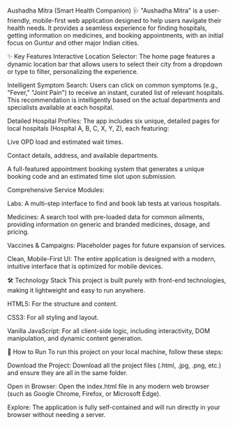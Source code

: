 Aushadha Mitra (Smart Health Companion) 🩺
"Aushadha Mitra" is a user-friendly, mobile-first web application designed to help users navigate their health needs. It provides a seamless experience for finding hospitals, getting information on medicines, and booking appointments, with an initial focus on Guntur and other major Indian cities.

✨ Key Features
Interactive Location Selector: The home page features a dynamic location bar that allows users to select their city from a dropdown or type to filter, personalizing the experience.

Intelligent Symptom Search: Users can click on common symptoms (e.g., "Fever," "Joint Pain") to receive an instant, curated list of relevant hospitals. This recommendation is intelligently based on the actual departments and specialists available at each hospital.

Detailed Hospital Profiles: The app includes six unique, detailed pages for local hospitals (Hospital A, B, C, X, Y, Z), each featuring:

Live OPD load and estimated wait times.

Contact details, address, and available departments.

A full-featured appointment booking system that generates a unique booking code and an estimated time slot upon submission.

Comprehensive Service Modules:

Labs: A multi-step interface to find and book lab tests at various hospitals.

Medicines: A search tool with pre-loaded data for common ailments, providing information on generic and branded medicines, dosage, and pricing.

Vaccines & Campaigns: Placeholder pages for future expansion of services.

Clean, Mobile-First UI: The entire application is designed with a modern, intuitive interface that is optimized for mobile devices.

🛠️ Technology Stack
This project is built purely with front-end technologies, making it lightweight and easy to run anywhere.

HTML5: For the structure and content.

CSS3: For all styling and layout.

Vanilla JavaScript: For all client-side logic, including interactivity, DOM manipulation, and dynamic content generation.

🚀 How to Run
To run this project on your local machine, follow these steps:

Download the Project: Download all the project files (.html, .jpg, .png, etc.) and ensure they are all in the same folder.

Open in Browser: Open the index.html file in any modern web browser (such as Google Chrome, Firefox, or Microsoft Edge).

Explore: The application is fully self-contained and will run directly in your browser without needing a server.
